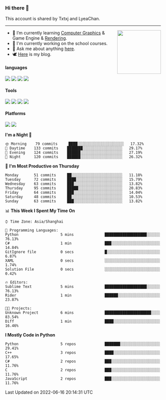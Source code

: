 ### Hi there 👋

This account is shared by Txtxj and LyeaChan.

---

<img align="right" height="141" src="https://github-readme-stats.vercel.app/api?username=txtxj&theme=tokyonight&show_icons=true&count_private=true">

- 🌱 I’m currently learning [Computer Graphics](https://github.com/txtxj/GAMES101) & Game Engine & [Rendering](https://github.com/txtxj/GAMES202).
- 🐶 I'm currently working on the school courses.
- 💬 Ask me about anything [here](https://github.com/txtxj/txtxj/issues).
- 🕊️ [Here](https://txtxj.top) is my blog.

#### languages

![](https://img.shields.io/badge/C++-00599C?logo=cplusplus&logoColor=fff)
![](https://img.shields.io/badge/Python-3e74a2?logo=python&logoColor=fff)
![](https://img.shields.io/badge/C%23-239120?logo=csharp&logoColor=fff)
![](https://img.shields.io/badge/C-A8B9CC?logo=c&logoColor=555)


#### Tools

![](https://img.shields.io/badge/JetBrains-000000?logo=jetbrains&logoColor=fff)
![](https://img.shields.io/badge/SublimeText_3-FF9800?logo=sublimetext&logoColor=fff)
![](https://img.shields.io/badge/UE_4-0E1128?logo=unrealengine&logoColor=fff)
![](https://img.shields.io/badge/unity-FFFFFF?logo=unity&logoColor=000)

#### Platforms

![](https://img.shields.io/badge/Ubuntu_20.04-E95420?logo=ubuntu&logoColor=fff)
![](https://img.shields.io/badge/Windows_10-0078D6?logo=windows&logoColor=fff)


<!--START_SECTION:waka-->
**I'm a Night 🦉** 

```text
🌞 Morning    79 commits     ████░░░░░░░░░░░░░░░░░░░░░   17.32% 
🌆 Daytime    133 commits    ███████░░░░░░░░░░░░░░░░░░   29.17% 
🌃 Evening    124 commits    ██████░░░░░░░░░░░░░░░░░░░   27.19% 
🌙 Night      120 commits    ██████░░░░░░░░░░░░░░░░░░░   26.32%

```
📅 **I'm Most Productive on Thursday** 

```text
Monday       51 commits     ██░░░░░░░░░░░░░░░░░░░░░░░   11.18% 
Tuesday      72 commits     ████░░░░░░░░░░░░░░░░░░░░░   15.79% 
Wednesday    63 commits     ███░░░░░░░░░░░░░░░░░░░░░░   13.82% 
Thursday     95 commits     █████░░░░░░░░░░░░░░░░░░░░   20.83% 
Friday       64 commits     ███░░░░░░░░░░░░░░░░░░░░░░   14.04% 
Saturday     48 commits     ██░░░░░░░░░░░░░░░░░░░░░░░   10.53% 
Sunday       63 commits     ███░░░░░░░░░░░░░░░░░░░░░░   13.82%

```


📊 **This Week I Spent My Time On** 

```text
⌚︎ Time Zone: Asia/Shanghai

💬 Programming Languages: 
Python                   5 mins              ███████████████████░░░░░░   76.13% 
C#                       1 min               ███░░░░░░░░░░░░░░░░░░░░░░   14.84% 
GitIgnore file           0 secs              █░░░░░░░░░░░░░░░░░░░░░░░░   6.87% 
XAML                     0 secs              ░░░░░░░░░░░░░░░░░░░░░░░░░   1.74% 
Solution File            0 secs              ░░░░░░░░░░░░░░░░░░░░░░░░░   0.42%

🔥 Editors: 
Sublime Text             5 mins              ███████████████████░░░░░░   76.13% 
Rider                    1 min               ██████░░░░░░░░░░░░░░░░░░░   23.87%

🐱‍💻 Projects: 
Unknown Project          6 mins              █████████████████████░░░░   83.54% 
Diff                     1 min               ████░░░░░░░░░░░░░░░░░░░░░   16.46%

```

**I Mostly Code in Python** 

```text
Python                   5 repos             ███████░░░░░░░░░░░░░░░░░░   29.41% 
C++                      3 repos             ████░░░░░░░░░░░░░░░░░░░░░   17.65% 
C#                       2 repos             ███░░░░░░░░░░░░░░░░░░░░░░   11.76% 
C                        2 repos             ███░░░░░░░░░░░░░░░░░░░░░░   11.76% 
JavaScript               2 repos             ███░░░░░░░░░░░░░░░░░░░░░░   11.76%

```



 Last Updated on 2022-06-16 20:14:31 UTC
<!--END_SECTION:waka-->

